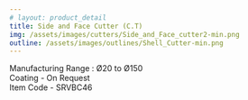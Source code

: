 ```yaml
---
# layout: product_detail
title: Side and Face Cutter (C.T)
img: /assets/images/cutters/Side_and_Face_cutter2-min.png
outline: /assets/images/outlines/Shell_Cutter-min.png
---
```

Manufacturing Range : Ø20 to Ø150<br>
Coating - On Request<br>
Item Code - SRVBC46
